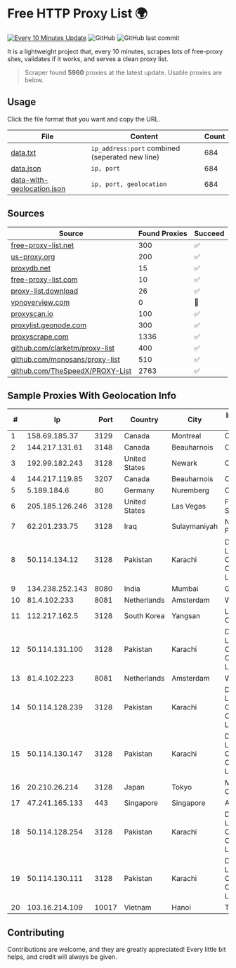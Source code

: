 
# Free HTTP Proxy List 🌍

[![Every 10 Minutes Update](https://github.com/mertguvencli/http-proxy-list/actions/workflows/main.yml/badge.svg?branch=main)](https://github.com/mertguvencli/http-proxy-list/actions/workflows/main.yml)
![GitHub](https://img.shields.io/github/license/mertguvencli/http-proxy-list)
![GitHub last commit](https://img.shields.io/github/last-commit/mertguvencli/http-proxy-list)

It is a lightweight project that, every 10 minutes, scrapes lots of free-proxy sites, validates if it works, and serves a clean proxy list.


> Scraper found **5960** proxies at the latest update. Usable proxies are below.

## Usage

Click the file format that you want and copy the URL.


|File|Content|Count|
|----|-------|-----|
|[data.txt](https://raw.githubusercontent.com/mertguvencli/http-proxy-list/main/proxy-list/data.txt)|`ip_address:port` combined (seperated new line)|684|
|[data.json](https://raw.githubusercontent.com/mertguvencli/http-proxy-list/main/proxy-list/data.json)|`ip, port`|684|
|[data-with-geolocation.json](https://raw.githubusercontent.com/mertguvencli/http-proxy-list/main/proxy-list/data-with-geolocation.json)|`ip, port, geolocation`|684|

## Sources

|Source|Found Proxies|Succeed|
|------|-------------|-------|
|[free-proxy-list.net](https://free-proxy-list.net)|300|✅|
|[us-proxy.org](https://www.us-proxy.org)|200|✅|
|[proxydb.net](http://proxydb.net)|15|✅|
|[free-proxy-list.com](https://free-proxy-list.com/?page=&port=&type%5B%5D=http&type%5B%5D=https&up_time=0&search=Search)|10|✅|
|[proxy-list.download](https://www.proxy-list.download/HTTP)|26|✅|
|[vpnoverview.com](https://vpnoverview.com/privacy/anonymous-browsing/free-proxy-servers)|0|🚫|
|[proxyscan.io](https://www.proxyscan.io)|100|✅|
|[proxylist.geonode.com](https://proxylist.geonode.com/api/proxy-list?limit=300&page=1&sort_by=lastChecked&sort_type=desc&protocols=http,https)|300|✅|
|[proxyscrape.com](https://api.proxyscrape.com/v2/?request=displayproxies&protocol=http&timeout=10000&country=all&ssl=all&anonymity=all)|1336|✅|
|[github.com/clarketm/proxy-list](https://raw.githubusercontent.com/clarketm/proxy-list/master/proxy-list-raw.txt)|400|✅|
|[github.com/monosans/proxy-list](https://raw.githubusercontent.com/monosans/proxy-list/main/proxies/http.txt)|510|✅|
|[github.com/TheSpeedX/PROXY-List](https://raw.githubusercontent.com/TheSpeedX/PROXY-List/master/http.txt)|2763|✅|


## Sample Proxies With Geolocation Info

|#|Ip|Port|Country|City|Internet Service Provider|
|-|--|----|-------|----|-------------------------|
|1|158.69.185.37|3129|Canada|Montreal|OVH SAS|
|2|144.217.131.61|3148|Canada|Beauharnois|OVH Hosting|
|3|192.99.182.243|3128|United States|Newark|OVH Hosting|
|4|144.217.119.85|3207|Canada|Beauharnois|OVH Hosting|
|5|5.189.184.6|80|Germany|Nuremberg|Contabo GmbH|
|6|205.185.126.246|3128|United States|Las Vegas|FranTech Solutions|
|7|62.201.233.75|3128|Iraq|Sulaymaniyah|NETWORKS-FTTH1|
|8|50.114.134.12|3128|Pakistan|Karachi|Delta Centric LLC, Comcast Cable Communications, LLC|
|9|134.238.252.143|8080|India|Mumbai|Google LLC|
|10|81.4.102.233|8081|Netherlands|Amsterdam|WeservIT|
|11|112.217.162.5|3128|South Korea|Yangsan|LG DACOM Corporation|
|12|50.114.131.100|3128|Pakistan|Karachi|Delta Centric LLC, Comcast Cable Communications, LLC|
|13|81.4.102.223|8081|Netherlands|Amsterdam|WeservIT|
|14|50.114.128.239|3128|Pakistan|Karachi|Delta Centric LLC, Comcast Cable Communications, LLC|
|15|50.114.130.147|3128|Pakistan|Karachi|Delta Centric LLC, Comcast Cable Communications, LLC|
|16|20.210.26.214|3128|Japan|Tokyo|Microsoft Corporation|
|17|47.241.165.133|443|Singapore|Singapore|Alibaba.com LLC|
|18|50.114.128.254|3128|Pakistan|Karachi|Delta Centric LLC, Comcast Cable Communications, LLC|
|19|50.114.130.111|3128|Pakistan|Karachi|Delta Centric LLC, Comcast Cable Communications, LLC|
|20|103.16.214.109|10017|Vietnam|Hanoi|TEK|



## Contributing

Contributions are welcome, and they are greatly appreciated! Every
little bit helps, and credit will always be given.

